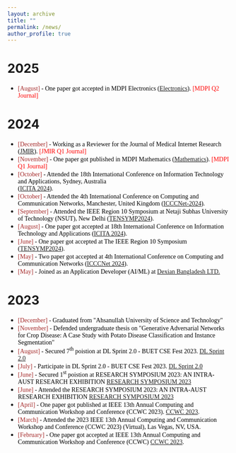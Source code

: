 ```yaml
---
layout: archive
title: ""
permalink: /news/
author_profile: true
---
```

# 2025
+ <span style="font-family:Monaco; color:black;"><span style="color:brown">[August]</span> -  One paper got accepted in MDPI Electronics ([Electronics](https://www.mdpi.com/journal/electronics)). <span style="color:red"> [MDPI Q2 Journal]</span> 
# 2024
+ <span style="font-family:Monaco; color:black;"><span style="color:brown">[December]</span> - Working as a Reviewer for the Journal of Medical Internet Research ([JMIR](https://www.jmir.org/)).
<span style="color:red"> [JMIR Q1 Journal]</span>
+ <span style="font-family:Monaco; color:black;"><span style="color:brown">[November]</span> - One paper got published in MDPI Mathematics ([Mathematics](https://www.mdpi.com/journal/mathematics)).
<span style="color:red"> [MDPI Q1 Journal]</span>
+ <span style="font-family:Monaco; color:black;"><span style="color:brown">[October]</span> - Attended the 18th International Conference on Information Technology and Applications, Sydney, Australia <br>([ICITA 2024](https://icita.world/?__im-rgVYHazg=104405410931315538#/)). 
+ <span style="font-family:Monaco; color:black;"><span style="color:brown">[October]</span> - Attended the 4th International Conference on Computing and Communication Networks, Manchester, United Kingdom ([ICCCNet-2024](https://icccn.co.uk/)). 
+ <span style="font-family:Monaco; color:black;"><span style="color:brown">[September]</span> - Attended the IEEE Region 10 Symposium at Netaji Subhas University of Technology (NSUT), New Delhi ([TENSYMP2024](https://ieeedelhi-tensymp2024.org/)). 
+ <span style="font-family:Monaco; color:black;"><span style="color:brown">[August]</span> -  One paper got accepted at 18th International Conference on Information Technology and Applications ([ICITA 2024](https://www.icita.world/#/)). 
+ <span style="font-family:Monaco; color:black;"><span style="color:brown">[June]</span> -  One paper got accepted at The IEEE Region 10 Symposium ([TENSYMP2024](https://ieeedelhi-tensymp2024.org/)). 
+ <span style="font-family:Monaco; color:black;"><span style="color:brown">[May]</span> -  Two paper got accepted at 4th International Conference on Computing and Communication Networks ([ICCCNet 2024](https://icccn.co.uk/)). 
+ <span style="font-family:Monaco; color:black;"><span style="color:brown">[May]</span> -  Joined as an Application Developer (AI/ML) at [Dexian Bangladesh LTD.](https://www.linkedin.com/company/dexiansolutions/)



# 2023
+ <span style="font-family:Monaco; color:black;"><span style="color:brown">[December]</span> - Graduated from "Ahsanullah University of Science and Technology" </span>
+ <span style="font-family:Monaco; color:black;"><span style="color:brown">[November]</span> - Defended undergraduate thesis on "Generative Adversarial Networks for Crop Disease: A Case Study with Potato Disease Classification and Instance Segmentation" </span>
+ <span style="font-family:Monaco; color:black;"><span style="color:brown">[August]</span> -  Secured 7<sup>th</sup> poistion at DL Sprint 2.0 - BUET CSE Fest 2023. [DL Sprint 2.0](https://www.kaggle.com/competitions/dlsprint2/discussion/433389)</span>
+ <span style="font-family:Monaco; color:black;"><span style="color:brown">[July]</span> - Participate in DL Sprint 2.0 - BUET CSE Fest 2023. [DL Sprint 2.0](https://www.kaggle.com/competitions/dlsprint2/overview)  </span>
+ <span style="font-family:Monaco; color:black;"><span style="color:brown">[June]</span> -  Secured 1<sup>st</sup> poistion at RESEARCH SYMPOSIUM 2023: AN INTRA-AUST RESEARCH EXHIBITION [RESEARCH SYMPOSIUM 2023](https://aust.edu/events/1996)</span> 
+ <span style="font-family:Monaco; color:black;"><span style="color:brown">[June]</span> -  Attended the RESEARCH SYMPOSIUM 2023: AN INTRA-AUST RESEARCH EXHIBITION [RESEARCH SYMPOSIUM 2023](https://aust.edu/events/1996)</span>
+ <span style="font-family:Monaco; color:black;"><span style="color:brown">[April]</span> -  One paper got published at IEEE 13th Annual Computing and Communication Workshop and Conference (CCWC 2023). [CCWC 2023](https://ieee-ccwc.org/).
+ <span style="font-family:Monaco; color:black;"><span style="color:brown">[March]</span> - Attended the 2023 IEEE 13th Annual Computing and Communication Workshop and Conference (CCWC 2023) (Virtual), Las Vegas, NV, USA. </span>
+ <span style="font-family:Monaco; color:black;"><span style="color:brown">[February]</span> -  One paper got accepted at IEEE 13th Annual Computing and Communication Workshop and Conference (CCWC) [CCWC 2023](https://ieee-ccwc.org/). </span>

